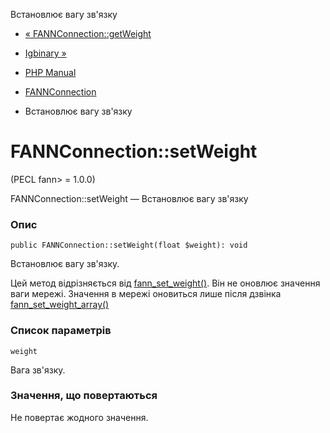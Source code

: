 Встановлює вагу зв'язку

-   [« FANNConnection::getWeight](fannconnection.getweight.html)
    
-   [Igbinary »](book.igbinary.html)
    
-   [PHP Manual](index.html)
    
-   [FANNConnection](class.fannconnection.html)
    
-   Встановлює вагу зв'язку
    

# FANNConnection::setWeight

(PECL fann> = 1.0.0)

FANNConnection::setWeight — Встановлює вагу зв'язку

### Опис

```methodsynopsis
public FANNConnection::setWeight(float $weight): void
```

Встановлює вагу зв'язку.

Цей метод відрізняється від [fann\_set\_weight()](function.fann-set-weight.html). Він не оновлює значення ваги мережі. Значення в мережі оновиться лише після дзвінка [fann\_set\_weight\_array()](function.fann-set-weight-array.html)

### Список параметрів

`weight`

Вага зв'язку.

### Значення, що повертаються

Не повертає жодного значення.